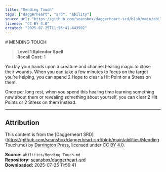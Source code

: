 ```yaml
---
title: "Mending Touch"
tags: ["daggerheart", "srd", "ability"]
source_url: "https://github.com/seansbox/daggerheart-srd/blob/main/abilities/Mending Touch.md"
license: "CC BY 4.0"
created: "2025-07-25T11:56:41.443902"
---
```


﻿# MENDING TOUCH

> **Level 1 Splendor Spell**  
> **Recall Cost:** 1

You lay your hands upon a creature and channel healing magic to close their wounds. When you can take a few minutes to focus on the target you’re helping, you can spend 2 Hope to clear a Hit Point or a Stress on them.

Once per long rest, when you spend this healing time learning something new about them or revealing something about yourself, you can clear 2 Hit Points or 2 Stress on them instead.

---

## Attribution

This content is from the [Daggerheart SRD](https://github.com/seansbox/daggerheart-srd/blob/main/abilities/Mending Touch.md) by [Darrington Press](https://darringtonpress.com/), licensed under [CC BY 4.0](https://creativecommons.org/licenses/by/4.0/).

**Source:** `abilities/Mending Touch.md`  
**Repository:** [seansbox/daggerheart-srd](https://github.com/seansbox/daggerheart-srd)  
**Downloaded:** 2025-07-25 11:56:41

